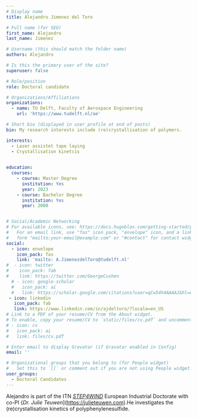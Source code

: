 ```yaml
---
# Display name
title: Alejandro Jimenez del Toro

# Full name (for SEO)
first_name: Alejandro
last_name: Jimenez

# Username (this should match the folder name)
authors: Alejandro

# Is this the primary user of the site?
superuser: false

# Role/position
role: Doctoral candidate

# Organizations/Affiliations
organizations:
  - name: TU Delft, Faculty of Aerospace Engineering
    url: 'https://www.tudelft.nl/ae'

# Short bio (displayed in user profile at end of posts)
bio: My research interests include (re)crystallisation of polymers.

interests:
  - Laser assistet tape laying
  - Crystallisation kinetcis
  

education:
  courses:
    - course: Master Degree
      institution: Yes
      year: 2023
    - course: Bachelor Degree
      institution: Yes
      year: 2000


# Social/Academic Networking
# For available icons, see: https://docs.hugoblox.com/getting-started/page-builder/#icons
#   For an email link, use "fas" icon pack, "envelope" icon, and a link in the
#   form "mailto:your-email@example.com" or "#contact" for contact widget.
social:
  - icon: envelope
    icon_pack: fas
    link: 'mailto: A.JimenezdelToro@tudelft.nl'
#  - icon: twitter
#    icon_pack: fab
#    link: https://twitter.com/GeorgeCushen
  # - icon: google-scholar
  #   icon_pack: ai
  #   link: https://scholar.google.com/citations?user=qCw54h4AAAAJ&hl=en
 - icon: linkedin
   icon_pack: fab
   link: https://www.linkedin.com/in/ajdeltoro/?locale=en_US
# Link to a PDF of your resume/CV from the About widget.
# To enable, copy your resume/CV to `static/files/cv.pdf` and uncomment the lines below.
# - icon: cv
#   icon_pack: ai
#   link: files/cv.pdf

# Enter email to display Gravatar (if Gravatar enabled in Config)
email: ''

# Organizational groups that you belong to (for People widget)
#   Set this to `[]` or comment out if you are not using People widget.
user_groups:
  - Doctoral Candidates
---
```


Alejandro is part of the ITN [*STEP4WIND*](https://step4wind.eu) European Industrial Doctorate with co-PI {*Dr. Julie Teuwen*](https://julieteuwen.com).He investigates the (re)crystallisation kinetics of polyphenylenesulfide.

